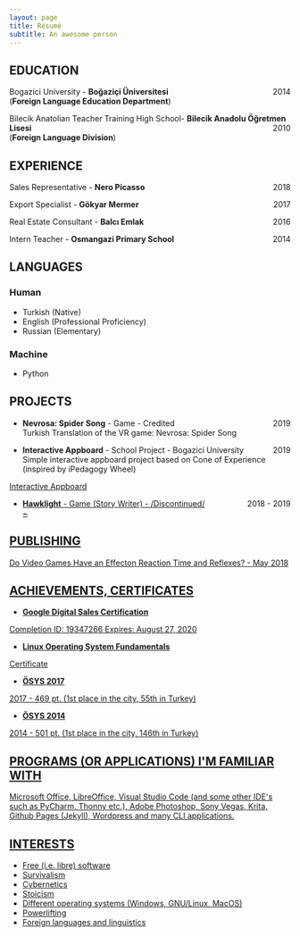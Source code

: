 ```yaml
---
layout: page
title: Résumé
subtitle: An awesome person
---
```



## EDUCATION


 Bogazici University - **Boğaziçi Üniversitesi**  <span style="float: right; ">2014</span>  
(**Foreign Language Education Department**)

Bilecik Anatolian Teacher Training High School- **Bilecik Anadolu Öğretmen Lisesi** <span style="float: right; ">2010</span>  
(**Foreign Language Division**)


## EXPERIENCE

Sales Representative - **Nero Picasso** <span style="float: right; ">2018</span>  
 
Export Specialist - **Gökyar Mermer** <span style="float: right; ">2017</span>  

Real Estate Consultant - **Balcı Emlak** <span style="float: right; ">2016</span>  

Intern Teacher - **Osmangazi Primary School** <span style="float: right; ">2014</span>  


## LANGUAGES

### Human
- Turkish (Native)
- English (Professional Proficiency)
- Russian (Elementary)

### Machine
- Python

## PROJECTS
- **Nevrosa: Spider Song** - Game - Credited <span style="float: right; ">2019</span>  
Turkish Translation of the VR game: Nevrosa: Spider Song 

- **Interactive Appboard** - School Project - Bogazici University <span style="float: right; ">2019</span>  
Simple interactive appboard project based on Cone of Experience (inspired by iPedagogy Wheel) 

<a href="/map.html"> Interactive Appboard 
 
- **Hawklight** - Game (Story Writer) - /Discontinued/ <span style="float: right; ">2018 - 2019</span>  
 ~

## PUBLISHING

<a href="https://www.academia.edu/37084109/Do_Video_Games_Have_an_Effect_on_Reaction_Time_and_Reflexes"> Do Video Games Have an Effecton Reaction Time and Reflexes?  - May 2018

## ACHIEVEMENTS, CERTIFICATES

- **Google Digital Sales Certification**

<a href="https://academy.exceedlms.com/student/award/19347266"> Completion ID: 19347266 Expires: August 27, 2020 
 
    
- **Linux Operating System Fundamentals**

<a href="https://www.udemy.com/certificate/UC-FWEC6TNU/"> Certificate

- **ÖSYS 2017**

2017 - 469 pt. (1st place in the city, 55th in Turkey)


- **ÖSYS 2014**

2014 - 501 pt. (1st place in the city, 146th in Turkey)



## PROGRAMS (OR APPLICATIONS) I'M FAMILIAR WITH
Microsoft Office, LibreOffice, Visual Studio Code (and some other IDE's such as PyCharm, Thonny etc.), Adobe Photoshop, Sony Vegas, Krita, Github Pages (Jekyll), Wordpress and many CLI applications. 

## INTERESTS
 
- Free (i.e. libre) software
- Survivalism
- Cybernetics
- Stoicism
- Different operating systems (Windows, GNU/Linux, MacOS)
- Powerlifting
- Foreign languages and linguistics

